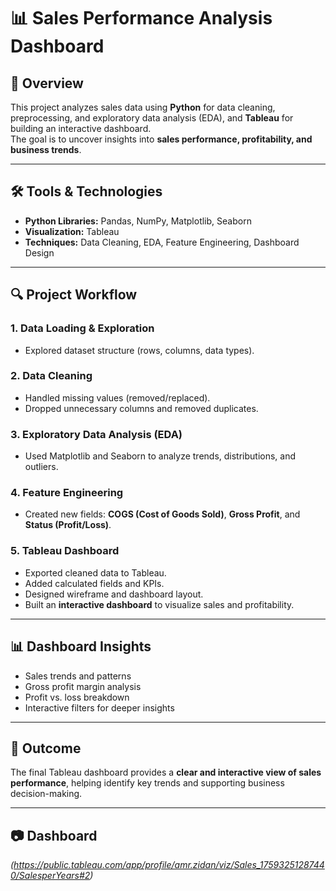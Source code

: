 # 📊 Sales Performance Analysis Dashboard  

## 📌 Overview  
This project analyzes sales data using **Python** for data cleaning, preprocessing, and exploratory data analysis (EDA), and **Tableau** for building an interactive dashboard.  
The goal is to uncover insights into **sales performance, profitability, and business trends**.  

---

## 🛠 Tools & Technologies  
- **Python Libraries:** Pandas, NumPy, Matplotlib, Seaborn  
- **Visualization:** Tableau  
- **Techniques:** Data Cleaning, EDA, Feature Engineering, Dashboard Design  

---

## 🔍 Project Workflow  

### 1. Data Loading & Exploration  
- Explored dataset structure (rows, columns, data types).  

### 2. Data Cleaning  
- Handled missing values (removed/replaced).  
- Dropped unnecessary columns and removed duplicates.  

### 3. Exploratory Data Analysis (EDA)  
- Used Matplotlib and Seaborn to analyze trends, distributions, and outliers.  

### 4. Feature Engineering  
- Created new fields: **COGS (Cost of Goods Sold)**, **Gross Profit**, and **Status (Profit/Loss)**.  

### 5. Tableau Dashboard  
- Exported cleaned data to Tableau.  
- Added calculated fields and KPIs.  
- Designed wireframe and dashboard layout.  
- Built an **interactive dashboard** to visualize sales and profitability.  

---

## 📊 Dashboard Insights  
- Sales trends and patterns  
- Gross profit margin analysis  
- Profit vs. loss breakdown  
- Interactive filters for deeper insights  

---

## 🚀 Outcome  
The final Tableau dashboard provides a **clear and interactive view of sales performance**, helping identify key trends and supporting business decision-making.  

---

## 📷 Dashboard  
*(https://public.tableau.com/app/profile/amr.zidan/viz/Sales_17593251287440/SalesperYears#2)*  
